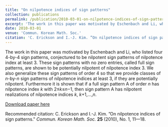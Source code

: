 ```yaml
---
title: "On nilpotence indices of sign patterns"
collection: publications
permalink: /publication/2010-03-01-on-nilpotence-indices-of-sign-patterns
excerpt: 'The work in this paper was motivated by Eschenbach and Li, who listed four 4-by-4 sign patterns, conjectured to be nilpotent sign patterns of nilpotence index at least 3. These sign patterns with no zero entries, called full sign patterns, are shown to be potentially nilpotent of nilpotence index 3. We also generalize these sign patterns of order 4 so that we provide classes of <i>n</i>-by-<i>n</i> sign patterns of nilpotence indices at least 3, if they are potentially nilpotent. Furthermore it is shown that if a full sign pattern A of order <i>n</i> has nilpotence index <i>k</i> with 2≤<i>k</i>≤<i>n</i>−1, then sign pattern A has nilpotent realizations of nilpotence indices <i>k</i>, <i>k</i>+1,…,<i>n</i>.'
date: 2010-03-01
venue: 'Commun. Korean Math. Soc.'
citation: 'C. Erickson and I.-J. Kim. ”On nilpotence indices of sign patterns.&quot; <i>Commun. Korean Math. Soc.</i> <b>25</b> (2010), No. 1, 11—18.'
---
```

The work in this paper was motivated by Eschenbach and Li, who listed four 4-by-4 sign patterns, conjectured to be nilpotent sign patterns of nilpotence index at least 3. These sign patterns with no zero entries, called full sign patterns, are shown to be potentially nilpotent of nilpotence index 3. We also generalize these sign patterns of order 4 so that we provide classes of <i>n</i>-by-<i>n</i> sign patterns of nilpotence indices at least 3, if they are potentially nilpotent. Furthermore it is shown that if a full sign pattern A of order <i>n</i> has nilpotence index <i>k</i> with 2≤<i>k</i>≤<i>n</i>−1, then sign pattern A has nilpotent realizations of nilpotence indices <i>k</i>, <i>k</i>+1,…,<i>n</i>.

[Download paper here](https://doi.org/10.4134/CKMS.2010.25.1.11)

Recommended citation: C. Erickson and I.-J. Kim. ”On nilpotence indices of sign patterns." <i>Commun. Korean Math. Soc.</i> <b>25</b> (2010), No. 1, 11—18.